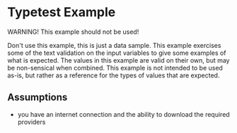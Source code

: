 # Typetest Example

WARNING! This example should not be used!

Don't use this example, this is just a data sample.
This example exercises some of the text validation on the input variables to give some examples of what is expected.
The values in this example are valid on their own, but may be non-sensical when combined.
This example is not intended to be used as-is, but rather as a reference for the types of values that are expected.

## Assumptions

- you have an internet connection and the ability to download the required providers
